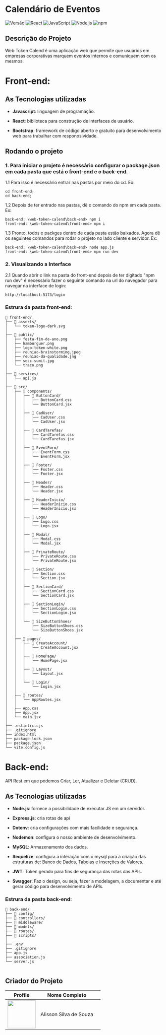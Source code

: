 # Calendário de Eventos 
![Versão](https://img.shields.io/badge/Vers%C3%A3o-1.0_-blue)
![React](https://img.shields.io/badge/React-16.13.1-%2320232a)
![JavaScript](https://img.shields.io/badge/JavaScript-ES6-%F7DF1E)
![Node.js](https://img.shields.io/badge/Node.js-v18.18.0-green)
![npm](https://img.shields.io/badge/npm-v9.8.1-red)

## Descrição do Projeto  

Web Token Calend é uma aplicação web que permite que usuários em empresas corporativas marquem eventos internos e comuniquem com os mesmos.

# Front-end:

## As Tecnologias utilizadas

- **Javascript**: linguagem de programação.

- **React**: biblioteca para construção de interfaces de usuário.

- **Bootstrap**:  framework de código aberto e gratuito para desenvolvimento web para trabalhar com responosividade.

## Rodando o projeto

### 1. Para iniciar o projeto é necessário configurar o package.json em cada pasta que está o front-end e o back-end.

1.1 Para isso é necessário entrar nas pastas por meio do cd. Ex:

```
cd front-end;
cd back-end;
```

1.2 Depois de ter entrado nas pastas, dê o comando do npm em cada pasta. Ex:

```
back-end: \web-token-calend\back-end> npm i
front-end: \web-token-calend\front-end> npm i
```

1.3 Pronto, todos o packges dentro de cada pasta estão baixados. Agora dê os seguintes comandos para rodar o projeto no lado cliente e servidor. Ex:

```
back-end: \web-token-calend\back-end> node app.js
front-end: \web-token-calend\front-end> npm run dev
```

### 2. Visualizando a Interface

2.1 Quando abrir o link na pasta do front-end depois de ter digitado "npm run dev" é necessário fazer o seguinte comando na url do navegador para navegar na interface de login:

```
http://localhost:5173/login
```
### Estrura da pasta front-end:

```
📂 front-end/
├── 📂 asserts/
│   └── token-logo-dark.svg
│
├── 📂 public/
│   ├── festa-fim-de-ano.png
│   ├── hamburguer.png
│   ├── logo-token-white.png
│   ├── reuniao-brainstorming.jpeg
│   ├── reuniao-da-qualidade.jng
│   ├── sesc-sumit.jpg
│   └── traco.png
│
├── 📂 services/
│   └── api.js
│
├── 📂 src/
│   ├── 📂 components/
│   │   ├── 📂 ButtonCard/
│   │   │   ├── ButtonCard.css
│   │   │   └── ButtonCard.jsx
│   │   │
│   │   ├── 📂 CadUser/
│   │   │   ├── CadUser.css
│   │   │   └── CadUser.jsx
│   │   │
│   │   ├── 📂 CardTarefas/
│   │   │   ├── CardTarefas.css
│   │   │   └── CardTarefas.jsx
│   │   │
│   │   ├── 📂 EventForm/
│   │   │   ├── EventForm.css
│   │   │   └── EventForm.jsx
│   │   │
│   │   ├── 📂 Footer/
│   │   │   ├── Footer.css
│   │   │   └── Footer.jsx
│   │   │
│   │   ├── 📂 Header/
│   │   │   ├── Header.css
│   │   │   └── Header.jsx
│   │   │
│   │   ├── 📂 HeaderInicio/
│   │   │   ├── HeaderInicio.css
│   │   │   └── HeaderInicio.jsx
│   │   │
│   │   ├── 📂 Logo/
│   │   │   ├── Logo.css
│   │   │   └── Logo.jsx
│   │   │
│   │   ├── 📂 Modal/
│   │   │   ├── Modal.css
│   │   │   └── Modal.jsx
│   │   │
│   │   ├── 📂 PrivateRoute/
│   │   │   ├── PrivateRoute.css
│   │   │   └── PrivateRoute.jsx
│   │   │
│   │   ├── 📂 Section/
│   │   │   ├── Section.css
│   │   │   └── Section.jsx
│   │   │
│   │   ├── 📂 SectionCard/
│   │   │   ├── SectionCard.css
│   │   │   └── SectionCard.jsx
│   │   │
│   │   ├── 📂 SectionLogin/
│   │   │   ├── SectionLogin.css
│   │   │   └── SectionLogin.jsx
│   │   │
│   │   └── 📂 SizeButtonShoes/
│   │       ├── SizeButtonShoes.css
│   │       └── SizeButtonShoes.jsx
│   │
│   ├── 📂 pages/
│   │   ├── 📂 CreateAccount/
│   │   │   └── CreateAccount.jsx
│   │   │
│   │   ├── 📂 HomePage/
│   │   │   └── HomePage.jsx
│   │   │
│   │   ├── 📂 Layout/
│   │   │   └── Layout.jsx
│   │   │
│   │   └── 📂 Login/
│   │       └── Login.jsx
│   │
│   ├── 📂 routes/
│   │   └── AppRoutes.jsx
│   │
│   ├── App.css
│   ├── App.jsx
│   └── main.jsx
│
├── .eslintrc.cjs
├── .gitignore
├── index.html
├── package-lock.json
├── package.json
└── vite.config.js

```
# Back-end:

API Rest em que podemos Criar, Ler, Atualizar e Deletar (CRUD). 

## As Tecnologias utilizadas

- **Node.js**: fornece a possibilidade de executar JS em um servidor.

- **Express.js**: cria rotas de api

- **Dotenv**: cria configurações com mais facilidade e segurança.

- **Nodemon**: configura o nosso ambiente de desenvolvimento.

- **MySQL**: Armazenamento dos dados.

- **Sequelize**: configura a interação com o mysql para a criação das estruturas de: Banco de Dados, Tabelas e Inserções de Valores.

- **JWT**: Token gerado para fins de segurança das rotas das APIs.

- **Swagger**: Faz o design, ou seja, fazer a modelagem, a documentar e até gerar código para desenvolvimento de APIs.

### Estrura da pasta back-end:
```
📂 back-end/
├── 📂 config/
├── 📂 controllers/
├── 📂 middleware/
├── 📂 models/
├── 📂 routes/
├── 📂 scripts/
│
├── .env
├── .gitignore
├── app.js
├── association.js
└── server.js


```

## Criador do Projeto

|                                               Profile                                                |       Nome Completo        |                                                                                                                                                                                                                                                                                                                                                                                                                                                                                                                                                                                                                                                                                                                 |
| :--------------------------------------------------------------------------------------------------: | :------------------------: | :-------------------------------------------------------------------------------------------------------------------------------------------------------------------------------------------------------------------------------------------------------------------------------------------------------------------------------------------------------------------------------------------------------------------------------------------------------------------------------------------------------------------------------------------------------------------------------------------------------------------------------------------------------------------------------------------------------------: |
|     [<img src="https://avatars.githubusercontent.com/u/146147231?v=4" height="90px">](https://github.com/souzadevofic)     |   Alisson Silva de Souza       |                                                                                                       